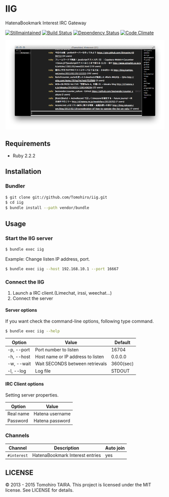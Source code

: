 IIG
================================================================================

HatenaBookmark Interest IRC Gateway

[![Stillmaintained](http://stillmaintained.com/Tomohiro/iig.png)](http://stillmaintained.com/Tomohiro/iig)
[![Build Status](https://img.shields.io/travis/Tomohiro/iig.svg?style=flat-square)](https://travis-ci.org/Tomohiro/iig)
[![Dependency Status](https://img.shields.io/gemnasium/Tomohiro/iig.svg?style=flat-square)](https://gemnasium.com/Tomohiro/iig)
[![Code Climate](https://img.shields.io/codeclimate/github/Tomohiro/iig.svg?style=flat-square)](https://codeclimate.com/github/Tomohiro/iig)

![IIG screenshot](screenshot.png)


Requirements
-------------------------------------------------------------------------------

- Ruby 2.2.2


Installation
--------------------------------------------------------------------------------

### Bundler

```sh
$ git clone git://github.com/Tomohiro/iig.git
$ cd iig
$ bundle install --path vendor/bundle
```


Usage
--------------------------------------------------------------------------------

### Start the IIG server

```sh
$ bundle exec iig
```

Example: Change listen IP address, port.

```sh
$ bundle exec iig --host 192.168.10.1 --port 16667
```


### Connect the IIG

1. Launch a IRC client.(Limechat, irssi, weechat...)
2. Connect the server


#### Server options

If you want check the command-line options, following type command.

```sh
$ bundle exec iig --help
```

Option       | Value                              | Default
-----------  | ---------------------------------- | ----------
-p, --port   | Port number to listen              | 16704
-h, --host   | Host name or IP address to listen  | 0.0.0.0
-w, --wait   | Wait SECONDS between retrievals    | 3600(sec)
-l, --log    | Log file                           | STDOUT


#### IRC Client options

Setting server properties.

Option    | Value
--------- | ------------------
Real name | Hatena username
Password  | Hatena password


### Channels

Channel     | Description                     | Auto join
----------- | ------------------------------- | ---------
`#interest` | HatenaBookmark Interest entries | yes


LICENSE
--------------------------------------------------------------------------------

&copy; 2013 - 2015 Tomohiro TAIRA.
This project is licensed under the MIT license.
See LICENSE for details.
